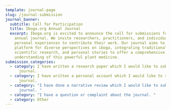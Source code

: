 ```yaml
---
template: journal-page
slug: /journal-submission
journal_banner:
  subtitle: Call for Participation
  title: Iboga.org Annual Journal
  excerpt: Iboga.org is excited to announce the call for submissions for our
    annual journal. We invite researchers, practitioners, and individuals with
    personal experiences to contribute their work. Our journal aims to provide a
    platform for diverse perspectives on iboga, integrating traditional wisdom,
    scientific research, and personal stories to offer a comprehensive
    understanding of this powerful plant medicine.
submission_categories:
  - category: I have written a research paper which I would like to submit to the
      journal.
  - category: I have written a personal account which I would like to submit to the
      journal.
  - category: "I have done a narrative review which I would like to submit to the
      journal. "
  - category: "I have a question or complaint about the journal. "
  - category: Other
---
```

